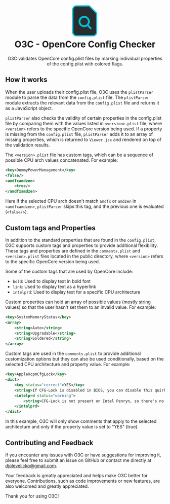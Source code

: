 <h1 align="center">
  <br>
  <img src="https://raw.githubusercontent.com/velickovicdj/O3C/main/src/assets/logo.png" alt="O3C" width="100">
  <br>
  O3C - OpenCore Config Checker
  <br>
</h1>

<p align="center">
  O3C validates OpenCore config.plist files by marking individual properties of the config.plist with colored flags.
</p>

## How it works

When the user uploads their config.plist file, O3C uses the `plistParser` module to parse the data from the `config.plist` file. The `plistParser` module extracts the relevant data from the `config.plist` file and returns it as a JavaScript object.

`plistParser` also checks the validity of certain properties in the config.plist file by comparing them with the values listed in `<version>.plist` file, where `<version>` refers to the specific OpenCore version being used. If a property is missing from the `config.plist` file, `plistParser` adds it to an array of missing properties, which is returned to `Viewer.jsx` and rendered on top of the validation results.

The `<version>.plist` file has custom tags, which can be a sequence of possible CPU arch values concatenated. For example:

```xml
<key>DummyPowerManagement</key>
<false/>
<amdfxamdzen>
    <true/>
</amdfxamdzen>
```

Here if the selected CPU arch doesn't match `amdfx` or `amdzen` in `<amdfxamdzen>`, `plistParser` skips this tag, and the previous one is evaluated (`<false/>`).

## Custom tags and Properties

In addition to the standard properties that are found in the `config.plist`, O3C supports custom tags and properties to provide additional flexibility. These tags and properties are defined in the `comments.plist` and `<version>.plist` files located in the public directory, where `<version>` refers to the specific OpenCore version being used.

Some of the custom tags that are used by OpenCore include:

- `bold`: Used to display text in bold font
- `link`: Used to display text as a hyperlink
- `intelprd`: Used to display text for a specific CPU architecture

Custom properties can hold an array of possible values (mostly string values) so that the user hasn't set them to an invalid value. For example:

```xml
<key>SystemMemoryStatus</key>
<array>
    <string>Auto</string>
    <string>Upgradable</string>
    <string>Soldered</string>
</array>
```

Custom tags are used in the `comments.plist` to provide additional customization options but they can also be used conditionally, based on the selected CPU architecture and property value. For example:

```xml
<key>AppleXcpmCfgLock</key>
<dict>
    <key status="correct">YES</key>
    <string>If CFG-Lock is disabled in BIOS, you can disable this quirk.</string>
    <intelprd status="warning">
        <string>CFG-Lock is not present on Intel Penryn, so there's no need for this quirk to be enabled.</string>
    </intelprd>
</dict>
```

In this example, O3C will only show comments that apply to the selected architecture and only if the property value is set to "YES" (true).

## Contributing and Feedback

If you encounter any issues with O3C or have suggestions for improving it, please feel free to submit an issue on GitHub or contact me directly at <a href="mailto:djolevelicko@gmail.com">djolevelicko@gmail.com</a>. 

Your feedback is greatly appreciated and helps make O3C better for everyone. Contributions, such as code improvements or new features, are also welcomed and greatly appreciated. 

Thank you for using O3C!